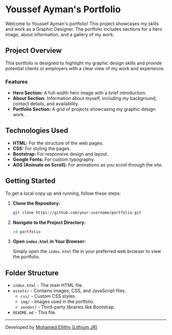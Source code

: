 # Youssef Ayman's Portfolio

Welcome to Youssef Ayman's portfolio! This project showcases my skills and work as a Graphic Designer. The portfolio includes sections for a hero image, about information, and a gallery of my work.

## Project Overview

This portfolio is designed to highlight my graphic design skills and provide potential clients or employers with a clear view of my work and experience.

### Features

- **Hero Section:** A full-width hero image with a brief introduction.
- **About Section:** Information about myself, including my background, contact details, and availability.
- **Portfolio Section:** A grid of projects showcasing my graphic design work.

## Technologies Used

- **HTML:** For the structure of the web pages.
- **CSS:** For styling the pages.
- **Bootstrap:** For responsive design and layout.
- **Google Fonts:** For custom typography.
- **AOS (Animate on Scroll):** For animations as you scroll through the site.

## Getting Started

To get a local copy up and running, follow these steps:

1. **Clone the Repository:**

   ```bash
   git clone https://github.com/your-username/portfolio.git
   ```

2. **Navigate to the Project Directory:**

   ```bash
   cd portfolio
   ```

3. **Open `index.html` in Your Browser:**

   Simply open the `index.html` file in your preferred web browser to view the portfolio.

## Folder Structure

- `index.html` - The main HTML file.
- `assets/` - Contains images, CSS, and JavaScript files.
  - `css/` - Custom CSS styles.
  - `img/` - Images used in the portfolio.
  - `vendor/` - Third-party libraries like Bootstrap.
- `README.md` - This file.

---

Developed by [Mohamed Ellithy (Lithium JR)](https://www.linkedin.com/in/mohamedellithyyy/)
